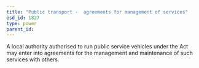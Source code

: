 ```yaml
---
title: "Public transport -  agreements for management of services"
esd_id: 1827
type: power
parent_id:  
---
```


A local authority authorised to run public service vehicles under the Act may enter into agreements for the management and maintenance of such services with others.

